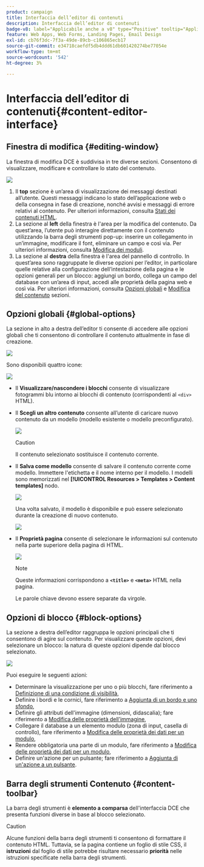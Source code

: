 ```yaml
---
product: campaign
title: Interfaccia dell’editor di contenuti
description: Interfaccia dell’editor di contenuti
badge-v8: label="Applicabile anche a v8" type="Positive" tooltip="Applicabile anche a Campaign v8"
feature: Web Apps, Web Forms, Landing Pages, Email Design
exl-id: cb76f3dc-7f3a-49de-89cb-c106865ecb17
source-git-commit: e34718caefdf5db4ddd61db601420274be77054e
workflow-type: tm+mt
source-wordcount: '542'
ht-degree: 3%

---
```


# Interfaccia dell’editor di contenuti{#content-editor-interface}



## Finestra di modifica {#editing-window}

La finestra di modifica DCE è suddivisa in tre diverse sezioni. Consentono di visualizzare, modificare e controllare lo stato del contenuto.

![](assets/dce_decoupe_window_nb.png)

1. Il **top** sezione è un’area di visualizzazione dei messaggi destinati all’utente. Questi messaggi indicano lo stato dell’applicazione web o della consegna in fase di creazione, nonché avvisi e messaggi di errore relativi al contenuto. Per ulteriori informazioni, consulta [Stati dei contenuti HTML](content-editing-best-practices.md#html-content-statuses).
1. La sezione al **left** della finestra è l&#39;area per la modifica del contenuto. Da quest’area, l’utente può interagire direttamente con il contenuto utilizzando la barra degli strumenti pop-up: inserire un collegamento in un’immagine, modificare il font, eliminare un campo e così via. Per ulteriori informazioni, consulta [Modifica dei moduli](editing-content.md#editing-forms).
1. La sezione al **destra** della finestra è l&#39;area del pannello di controllo. In quest’area sono raggruppate le diverse opzioni per l’editor, in particolare quelle relative alla configurazione dell’intestazione della pagina e le opzioni generali per un blocco: aggiungi un bordo, collega un campo del database con un’area di input, accedi alle proprietà della pagina web e così via. Per ulteriori informazioni, consulta [Opzioni globali](#global-options) e [Modifica del contenuto](editing-content.md) sezioni.

## Opzioni globali {#global-options}

La sezione in alto a destra dell’editor ti consente di accedere alle opzioni globali che ti consentono di controllare il contenuto attualmente in fase di creazione.

![](assets/dce_global_options.png)

Sono disponibili quattro icone:

![](assets/dce_icons_sidebar.png)

* Il **Visualizzare/nascondere i blocchi** consente di visualizzare fotogrammi blu intorno ai blocchi di contenuto (corrispondenti al `<div>` HTML).

* Il **Scegli un altro contenuto** consente all’utente di caricare nuovo contenuto da un modello (modello esistente o modello preconfigurato).

  ![](assets/dce_popup_templatechoice.png)

  >[!CAUTION]
  >
  >Il contenuto selezionato sostituisce il contenuto corrente.

* Il **Salva come modello** consente di salvare il contenuto corrente come modello. Immettere l&#39;etichetta e il nome interno per il modello. I modelli sono memorizzati nel **[!UICONTROL Resources > Templates > Content templates]** nodo.

  ![](assets/dce_popup_savetemplate.png)

  Una volta salvato, il modello è disponibile e può essere selezionato durante la creazione di nuovo contenuto.

  ![](assets/dce_create_fromtemplate.png)

* Il **Proprietà pagina** consente di selezionare le informazioni sul contenuto nella parte superiore della pagina di HTML.

  ![](assets/dce_popup_headerhtml.png)

  >[!NOTE]
  >
  >Queste informazioni corrispondono a **`<title>`** e **`<meta>`** HTML nella pagina.
  >
  >Le parole chiave devono essere separate da virgole.

## Opzioni di blocco {#block-options}

La sezione a destra dell’editor raggruppa le opzioni principali che ti consentono di agire sul contenuto. Per visualizzare queste opzioni, devi selezionare un blocco: la natura di queste opzioni dipende dal blocco selezionato.

![](assets/dce_right_section.png)

Puoi eseguire le seguenti azioni:

* Determinare la visualizzazione per uno o più blocchi, fare riferimento a [Definizione di una condizione di visibilità](editing-content.md#defining-a-visibility-condition),
* Definire i bordi e le cornici, fare riferimento a [Aggiunta di un bordo e uno sfondo](editing-content.md#adding-a-border-and-background),
* Definire gli attributi dell&#39;immagine (dimensioni, didascalia); fare riferimento a [Modifica delle proprietà dell’immagine](editing-content.md#editing-image-properties),
* Collegare il database a un elemento modulo (zona di input, casella di controllo), fare riferimento a [Modifica delle proprietà dei dati per un modulo](editing-content.md#changing-the-data-properties-for-a-form),
* Rendere obbligatoria una parte di un modulo, fare riferimento a [Modifica delle proprietà dei dati per un modulo](editing-content.md#changing-the-data-properties-for-a-form),
* Definire un&#39;azione per un pulsante; fare riferimento a [Aggiunta di un&#39;azione a un pulsante](editing-content.md#adding-an-action-to-a-button).

## Barra degli strumenti Contenuto {#content-toolbar}

La barra degli strumenti è **elemento a comparsa** dell&#39;interfaccia DCE che presenta funzioni diverse in base al blocco selezionato.

>[!CAUTION]
>
>Alcune funzioni della barra degli strumenti ti consentono di formattare il contenuto HTML. Tuttavia, se la pagina contiene un foglio di stile CSS, il **istruzioni** dal foglio di stile potrebbe risultare necessario **priorità** nelle istruzioni specificate nella barra degli strumenti.
